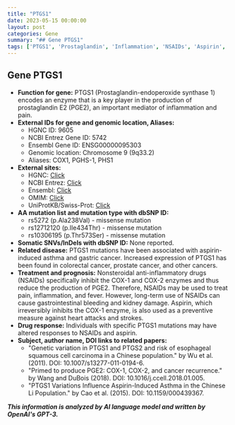 ```yaml
---
title: "PTGS1"
date: 2023-05-15 00:00:00
layout: post
categories: Gene
summary: "## Gene PTGS1"
tags: ['PTGS1', 'Prostaglandin', 'Inflammation', 'NSAIDs', 'Aspirin', 'Cancer', 'Mutation', 'DrugResponse']
---
```


## Gene PTGS1
- **Function for gene:** PTGS1 (Prostaglandin-endoperoxide synthase 1) encodes an enzyme that is a key player in the production of prostaglandin E2 (PGE2), an important mediator of inflammation and pain.
- **External IDs for gene and genomic location, Aliases:**
    - HGNC ID: 9605
    - NCBI Entrez Gene ID: 5742
    - Ensembl Gene ID: ENSG00000095303
    - Genomic location: Chromosome 9 (9q33.2)
    - Aliases: COX1, PGHS-1, PHS1
- **External sites:**
    - HGNC: [Click](https://www.genenames.org/data/gene-symbol-report/#!/hgnc_id/9605/)
    - NCBI Entrez: [Click](https://www.ncbi.nlm.nih.gov/gene/5742)
    - Ensembl: [Click](https://www.ensembl.org/Homo_sapiens/Gene/Summary?db=core;g=ENSG00000095303;r=9:126864734-126882658)
    - OMIM: [Click](https://www.omim.org/entry/176805)
    - UniProtKB/Swiss-Prot: [Click](https://www.uniprot.org/uniprot/P23219)
- **AA mutation list and mutation type with dbSNP ID:**
    - rs5272 (p.Ala238Val) - missense mutation
    - rs12712120 (p.Ile434Thr) - missense mutation
    - rs10306195 (p.Thr573Ser) - missense mutation
- **Somatic SNVs/InDels with dbSNP ID:** None reported.
- **Related disease:** PTGS1 mutations have been associated with aspirin-induced asthma and gastric cancer. Increased expression of PTGS1 has been found in colorectal cancer, prostate cancer, and other cancers.
- **Treatment and prognosis:** Nonsteroidal anti-inflammatory drugs (NSAIDs) specifically inhibit the COX-1 and COX-2 enzymes and thus reduce the production of PGE2. Therefore, NSAIDs may be used to treat pain, inflammation, and fever. However, long-term use of NSAIDs can cause gastrointestinal bleeding and kidney damage. Aspirin, which irreversibly inhibits the COX-1 enzyme, is also used as a preventive measure against heart attacks and strokes.
- **Drug response:** Individuals with specific PTGS1 mutations may have altered responses to NSAIDs and aspirin.
- **Subject, author name, DOI links to related papers:**
    - "Genetic variation in PTGS1 and PTGS2 and risk of esophageal squamous cell carcinoma in a Chinese population." by Wu et al. (2011). DOI: 10.1007/s13277-011-0194-6.
    - "Primed to produce PGE2: COX-1, COX-2, and cancer recurrence." by Wang and DuBois (2018). DOI: 10.1016/j.ccell.2018.01.005.
    - "PTGS1 Variations Influence Aspirin-Induced Asthma in the Chinese Li Population." by Cao et al. (2015). DOI: 10.1159/000439367.

**_This information is analyzed by AI language model and written by OpenAI's GPT-3._**
